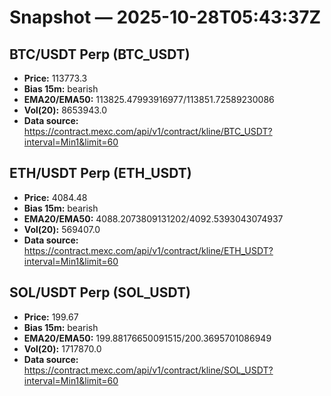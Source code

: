 # Snapshot — 2025-10-28T05:43:37Z

## BTC/USDT Perp (BTC_USDT)
- **Price:** 113773.3
- **Bias 15m:** bearish
- **EMA20/EMA50:** 113825.47993916977/113851.72589230086
- **Vol(20):** 8653943.0
- **Data source:** https://contract.mexc.com/api/v1/contract/kline/BTC_USDT?interval=Min1&limit=60

## ETH/USDT Perp (ETH_USDT)
- **Price:** 4084.48
- **Bias 15m:** bearish
- **EMA20/EMA50:** 4088.2073809131202/4092.5393043074937
- **Vol(20):** 569407.0
- **Data source:** https://contract.mexc.com/api/v1/contract/kline/ETH_USDT?interval=Min1&limit=60

## SOL/USDT Perp (SOL_USDT)
- **Price:** 199.67
- **Bias 15m:** bearish
- **EMA20/EMA50:** 199.88176650091515/200.3695701086949
- **Vol(20):** 1717870.0
- **Data source:** https://contract.mexc.com/api/v1/contract/kline/SOL_USDT?interval=Min1&limit=60
